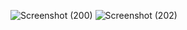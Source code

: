 ![Screenshot (200)](https://github.com/user-attachments/assets/a0c77b62-1874-4eb4-8b58-e95167c50674)
![Screenshot (202)](https://github.com/user-attachments/assets/2399a7f3-ea7d-4244-b473-73b0b296433b)
